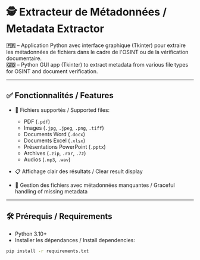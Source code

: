 # 🕵️ Extracteur de Métadonnées / Metadata Extractor

**🇫🇷** – Application Python avec interface graphique (Tkinter) pour extraire les métadonnées de fichiers dans le cadre de l'OSINT ou de la vérification documentaire.  
**🇬🇧** – Python GUI app (Tkinter) to extract metadata from various file types for OSINT and document verification.

---

## ✅ Fonctionnalités / Features

- 📄 Fichiers supportés / Supported files:
  - PDF (`.pdf`)
  - Images (`.jpg`, `.jpeg`, `.png`, `.tiff`)
  - Documents Word (`.docx`)
  - Documents Excel (`.xlsx`)
  - Présentations PowerPoint (`.pptx`)
  - Archives (`.zip`, `.rar`, `.7z`)
  - Audios (`.mp3`, `.wav`)

- 📋 Affichage clair des résultats / Clear result display
- 🧠 Gestion des fichiers avec métadonnées manquantes / Graceful handling of missing metadata

---

## 🛠️ Prérequis / Requirements

- Python 3.10+
- Installer les dépendances / Install dependencies:

```bash
pip install -r requirements.txt
